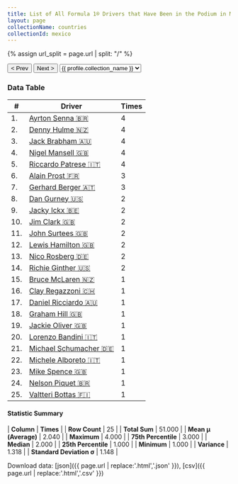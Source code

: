 ```yaml
---
title: List of All Formula 1® Drivers that Have Been in the Podium in Mexico by Number of Times
layout: page
collectionName: countries
collectionId: mexico
---
```


{% assign url_split = page.url | split: "/" %}
<div id="collection-navigation">
<button onclick="selector.options[selector.selectedIndex-1].value && (window.location = selector.options[selector.selectedIndex-1].value);">&lt; Prev</button>
<button onclick="selector.options[selector.selectedIndex+1].value && (window.location = selector.options[selector.selectedIndex+1].value);">Next &gt;</button>
<select id="selector" onchange="this.options[this.selectedIndex].value && (window.location = this.options[this.selectedIndex].value);">
  {% for collectionId in site.data[page.collectionName].refs %}
    {% if collectionId == page.collectionId %}
      {% assign selected = "selected" %}
    {% else %}
      {% assign selected = "" %}
    {% endif %}
    {% assign profile = site.data[page.collectionName][collectionId].profile %}
    <option value="/f1/{{ page.collectionName }}/{{ collectionId }}/{{ url_split[4] }}" {{ selected }}>{{ profile.collection_name }}</option>
  {% endfor %}
</select>
</div>

<canvas id="chart" width="400" height="180"></canvas>
<script>
var data = {
  "labels" : [
    "Ayrton Senna",
    "Denny Hulme",
    "Jack Brabham",
    "Nigel Mansell",
    "Riccardo Patrese",
    "Alain Prost",
    "Gerhard Berger",
    "Dan Gurney",
    "Jacky Ickx",
    "Jim Clark",
    "John Surtees",
    "Lewis Hamilton",
    "Nico Rosberg",
    "Richie Ginther",
    "Bruce McLaren",
    "Clay Regazzoni",
    "Daniel Ricciardo",
    "Graham Hill",
    "Jackie Oliver",
    "Lorenzo Bandini",
    "Michael Schumacher",
    "Michele Alboreto",
    "Mike Spence",
    "Nelson Piquet",
    "Valtteri Bottas"
  ],
  "datasets" : [
    {
      "label" : "Times",
      "data" : [
        4,
        4,
        4,
        4,
        4,
        3,
        3,
        2,
        2,
        2,
        2,
        2,
        2,
        2,
        1,
        1,
        1,
        1,
        1,
        1,
        1,
        1,
        1,
        1,
        1
      ],
      "borderColor" : [
        "#1D181E",
        "#1D181E",
        "#1D181E",
        "#1D181E",
        "#1D181E",
        "#1D181E",
        "#1D181E",
        "#1D181E",
        "#1D181E",
        "#1D181E",
        "#1D181E",
        "#1D181E",
        "#1D181E",
        "#1D181E",
        "#1D181E",
        "#1D181E",
        "#1D181E",
        "#1D181E",
        "#1D181E",
        "#1D181E",
        "#1D181E",
        "#1D181E",
        "#1D181E",
        "#1D181E",
        "#1D181E"
      ],
      "borderWidth" : 1,
      "backgroundColor" : [
        "#9C8E8D",
        "#9C8E8D",
        "#9C8E8D",
        "#9C8E8D",
        "#9C8E8D",
        "#9C8E8D",
        "#9C8E8D",
        "#9C8E8D",
        "#9C8E8D",
        "#9C8E8D",
        "#9C8E8D",
        "#9C8E8D",
        "#9C8E8D",
        "#9C8E8D",
        "#9C8E8D",
        "#9C8E8D",
        "#9C8E8D",
        "#9C8E8D",
        "#9C8E8D",
        "#9C8E8D",
        "#9C8E8D",
        "#9C8E8D",
        "#9C8E8D",
        "#9C8E8D",
        "#9C8E8D"
      ]
    }
  ]
};
var options = {
  legend: {
    display: false
  },
  scales: {
    xAxes: [{
      ticks: {
        beginAtZero: true,
        maxRotation: 180,
        display: window.innerWidth > 800
      }
    }],
    yAxes: [{
      ticks: {
        beginAtZero: true
      }
    }]
  },
  onResize: function(chart, size) {
    chart.options.scales.xAxes[0].ticks.display = size.width > 800;
  }
};
var chart = new Chart("chart", {
    data: data,
    type: 'bar',
    options: options
});
</script>



### Data Table

| # | Driver | Times |
|--|--|--|
| 1. | [Ayrton Senna 🇧🇷](/f1/drivers/senna) | 4 |
| 2. | [Denny Hulme 🇳🇿](/f1/drivers/hulme) | 4 |
| 3. | [Jack Brabham 🇦🇺](/f1/drivers/jack_brabham) | 4 |
| 4. | [Nigel Mansell 🇬🇧](/f1/drivers/mansell) | 4 |
| 5. | [Riccardo Patrese 🇮🇹](/f1/drivers/patrese) | 4 |
| 6. | [Alain Prost 🇫🇷](/f1/drivers/prost) | 3 |
| 7. | [Gerhard Berger 🇦🇹](/f1/drivers/berger) | 3 |
| 8. | [Dan Gurney 🇺🇸](/f1/drivers/gurney) | 2 |
| 9. | [Jacky Ickx 🇧🇪](/f1/drivers/ickx) | 2 |
| 10. | [Jim Clark 🇬🇧](/f1/drivers/clark) | 2 |
| 11. | [John Surtees 🇬🇧](/f1/drivers/surtees) | 2 |
| 12. | [Lewis Hamilton 🇬🇧](/f1/drivers/hamilton) | 2 |
| 13. | [Nico Rosberg 🇩🇪](/f1/drivers/rosberg) | 2 |
| 14. | [Richie Ginther 🇺🇸](/f1/drivers/ginther) | 2 |
| 15. | [Bruce McLaren 🇳🇿](/f1/drivers/mclaren) | 1 |
| 16. | [Clay Regazzoni 🇨🇭](/f1/drivers/regazzoni) | 1 |
| 17. | [Daniel Ricciardo 🇦🇺](/f1/drivers/ricciardo) | 1 |
| 18. | [Graham Hill 🇬🇧](/f1/drivers/hill) | 1 |
| 19. | [Jackie Oliver 🇬🇧](/f1/drivers/oliver) | 1 |
| 20. | [Lorenzo Bandini 🇮🇹](/f1/drivers/bandini) | 1 |
| 21. | [Michael Schumacher 🇩🇪](/f1/drivers/michael_schumacher) | 1 |
| 22. | [Michele Alboreto 🇮🇹](/f1/drivers/alboreto) | 1 |
| 23. | [Mike Spence 🇬🇧](/f1/drivers/spence) | 1 |
| 24. | [Nelson Piquet 🇧🇷](/f1/drivers/piquet) | 1 |
| 25. | [Valtteri Bottas 🇫🇮](/f1/drivers/bottas) | 1 |

#### Statistic Summary

| **Column** | **Times** |
| **Row Count** | 25 |
| **Total Sum** | 51.000 |
| **Mean μ (Average)** | 2.040 |
| **Maximum** | 4.000 |
| **75th Percentile** | 3.000 |
| **Median** | 2.000 |
| **25th Percentile** | 1.000 |
| **Minimum** | 1.000 |
| **Variance** | 1.318 |
| **Standard Deviation σ** | 1.148 |

Download data: [json]({{ page.url | replace:'.html','.json' }}), [csv]({{ page.url | replace:'.html','.csv' }})
